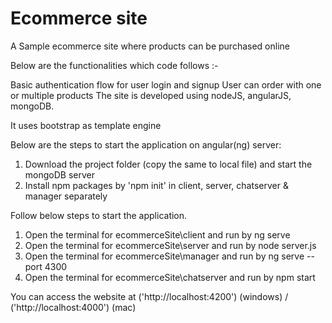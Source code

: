 # Ecommerce site
A Sample ecommerce site where products can be purchased online

Below are the functionalities which code follows :-

Basic authentication flow for user login and signup
User can order with one or multiple products
The site is developed using nodeJS, angularJS, mongoDB. 

It uses bootstrap as template engine

Below are the steps to start the application on angular(ng) server:

1. Download the project folder (copy the same to local file) and start the mongoDB server
2. Install npm packages by 'npm init' in client, server, chatserver & manager separately

Follow below steps to start the application.

1. Open the terminal for ecommerceSite\client and run by ng serve
2. Open the terminal for ecommerceSite\server and run by node server.js
3. Open the terminal for ecommerceSite\manager and run by ng serve --port 4300 
4. Open the terminal for ecommerceSite\chatserver and run by npm start

You can access the website at ('http://localhost:4200') (windows) / ('http://localhost:4000') (mac)
